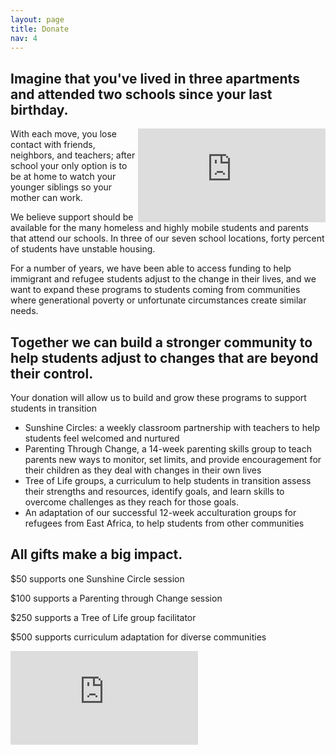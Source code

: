 ```yaml
---
layout: page
title: Donate
nav: 4
---
```


## Imagine that you've lived in three apartments and attended two schools since your last birthday.

<div class="donate right">
<iframe class="page_donate_1" frameborder="0" src="http://watercoursecounseling.org/cgi-bin/snippet.cgi?todo=as_page;instance=4547309800;num=0;community_id=4008571252" scrolling="no" allowtransparency="true" style="float: right;"></iframe>
</div>

With each move, you lose contact with friends, neighbors, and teachers; after school your only option is to be at home to watch your younger siblings so your mother can work.
 
We believe support should be available for the many homeless and highly mobile students and parents that attend our schools. In three of our seven school locations, forty percent of students have unstable housing.
 
For a number of years, we have been able to access funding to help immigrant and refugee students adjust to the change in their lives, and we want to expand these programs to students coming from communities where generational poverty or unfortunate circumstances create similar needs.

## Together we can build a stronger community to help students adjust to changes that are beyond their control.

Your donation will allow us to build and grow these programs to support students in transition
 
* Sunshine Circles: a weekly classroom partnership with teachers to help students feel welcomed and nurtured
* Parenting Through Change, a 14-week parenting skills group to teach parents new ways to monitor, set limits, and provide encouragement for their children as they deal with changes in their own lives
* Tree of Life groups, a curriculum to help students in transition assess their strengths and resources, identify goals, and learn skills to overcome challenges as they reach for those goals.
* An adaptation of our successful 12-week acculturation groups for refugees from East Africa, to help students from other communities


## All gifts make a big impact.

<div class="donate centered">

<p>$50 supports one Sunshine Circle session</p>
 
<p>$100 supports a Parenting through Change session</p>

<p>$250 supports a Tree of Life group facilitator</p>

<p>$500 supports curriculum adaptation for diverse communities</p>

<iframe class="page_donate_1" frameborder="0" src="http://watercoursecounseling.org/cgi-bin/snippet.cgi?todo=as_page;instance=4547309800;num=0;community_id=4008571252" scrolling="no" allowtransparency="true"></iframe>
</div>
